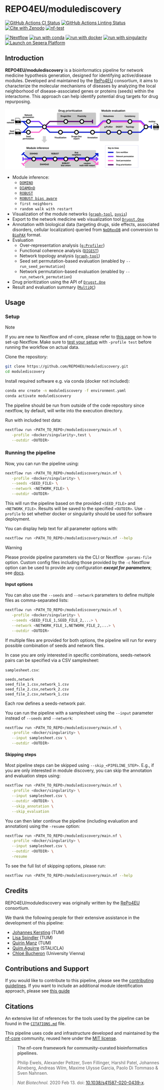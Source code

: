 # REPO4EU/modulediscovery

[![GitHub Actions CI Status](https://github.com/REPO4EU/modulediscovery/actions/workflows/ci.yml/badge.svg)](https://github.com/REPO4EU/modulediscovery/actions/workflows/ci.yml)
[![GitHub Actions Linting Status](https://github.com/REPO4EU/modulediscovery/actions/workflows/linting.yml/badge.svg)](https://github.com/REPO4EU/modulediscovery/actions/workflows/linting.yml)[![Cite with Zenodo](http://img.shields.io/badge/DOI-10.5281/zenodo.XXXXXXX-1073c8?labelColor=000000)](https://doi.org/10.5281/zenodo.XXXXXXX)
[![nf-test](https://img.shields.io/badge/unit_tests-nf--test-337ab7.svg)](https://www.nf-test.com)

[![Nextflow](https://img.shields.io/badge/nextflow%20DSL2-%E2%89%A524.04.2-23aa62.svg)](https://www.nextflow.io/)
[![run with conda](http://img.shields.io/badge/run%20with-conda-3EB049?labelColor=000000&logo=anaconda)](https://docs.conda.io/en/latest/)
[![run with docker](https://img.shields.io/badge/run%20with-docker-0db7ed?labelColor=000000&logo=docker)](https://www.docker.com/)
[![run with singularity](https://img.shields.io/badge/run%20with-singularity-1d355c.svg?labelColor=000000)](https://sylabs.io/docs/)
[![Launch on Seqera Platform](https://img.shields.io/badge/Launch%20%F0%9F%9A%80-Seqera%20Platform-%234256e7)](https://cloud.seqera.io/launch?pipeline=https://github.com/REPO4EU/modulediscovery)

## Introduction

**REPO4EU/modulediscovery** is a bioinformatics pipeline for network medicine hypothesis generation, designed for identifying active/disease modules. Developed and maintained by the [RePo4EU](https://repo4.eu/) consortium, it aims to characterize the molecular mechanisms of diseases by analyzing the local neighborhood of disease-associated genes or proteins (seeds) within the interactome. This approach can help identify potential drug targets for drug repurposing.

![REPO4EU/modulediscovery metro map](docs/images/REPO4EU_modulediscovery_metro_map.png)

- Module inference:
  - [`DOMINO`](https://github.com/Shamir-Lab/DOMINO)
  - [`DIAMOnD`](https://github.com/dinaghiassian/DIAMOnD)
  - [`ROBUST`](https://github.com/bionetslab/robust)
  - [`ROBUST bias aware`](https://github.com/bionetslab/robust_bias_aware)
  - `first neighbors`
  - `random walk with restart`
- Visualization of the module networks ([`graph-tool`](https://graph-tool.skewed.de/), [`pyvis`](https://github.com/WestHealth/pyvis))
- Export to the network medicine web visualization tool [`Drugst.One`](https://drugst.one/)
- Annotation with biological data (targeting drugs, side effects, associated disorders, cellular localization) queried from [`NeDRexDB`](https://nedrex.net/) and conversion to [`BioPAX`](https://www.biopax.org/) format.
- Evaluation
  - Over-representation analysis ([`g:Profiler`](https://cran.r-project.org/web/packages/gprofiler2/index.html))
  - Functional coherence analysis ([`DIGEST`](https://pypi.org/project/biodigest/))
  - Network topology analysis ([`graph-tool`](https://graph-tool.skewed.de/))
  - Seed set permutation-based evaluation (enabled by `--run_seed_permutation`)
  - Network permutation-based evaluation (enabled by `--run_network_permutation`)
- Drug prioritization using the API of [`Drugst.One`](https://drugst.one/)
- Result and evaluation summary ([`MultiQC`](https://seqera.io/multiqc/))

## Usage

### Setup

> [!NOTE]
> If you are new to Nextflow and nf-core, please refer to [this page](https://nf-co.re/docs/usage/installation) on how to set-up Nextflow. Make sure to [test your setup](https://nf-co.re/docs/usage/introduction#how-to-run-a-pipeline) with `-profile test` before running the workflow on actual data.

Clone the repository:

```bash
git clone https://github.com/REPO4EU/modulediscovery.git
cd modulediscovery
```

Install required software e.g. via conda (docker not included):

```bash
conda env create -n modulediscovery -f environment.yaml
conda activate modulediscovery
```

The pipeline should be run from outside of the code repository since nextflow, by default, will write into the execution directory.

Run with included test data:

```bash
nextflow run <PATH_TO_REPO>/modulediscovery/main.nf \
   -profile <docker/singularity>,test \
   --outdir <OUTDIR>
```

### Running the pipeline

Now, you can run the pipeline using:

```bash
nextflow run <PATH_TO_REPO>/modulediscovery/main.nf \
   -profile <docker/singularity> \
   --seeds <SEED_FILE> \
   --network <NETWORK_FILE> \
   --outdir <OUTDIR>
```

This will run the pipeline based on the provided `<SEED_FILE>` and `<NETWORK_FILE>`. Results will be saved to the specified `<OUTDIR>`. Use `-profile` to set whether docker or singularity should be used for software deployment.

You can display help text for all parameter options with:

```bash
nextflow run <PATH_TO_REPO>/modulediscovery/main.nf --help
```

> [!WARNING]
> Please provide pipeline parameters via the CLI or Nextflow `-params-file` option. Custom config files including those provided by the `-c` Nextflow option can be used to provide any configuration _**except for parameters**_; see [docs](https://nf-co.re/docs/usage/getting_started/configuration#custom-configuration-files).

#### Input options

You can also use the `--seeds` and `--network` parameters to define multiple files as comma-separated lists:

```bash
nextflow run <PATH_TO_REPO>/modulediscovery/main.nf \
   -profile <docker/singularity> \
   --seeds <SEED_FILE_1,SEED_FILE_2,...> \
   --network <NETWORK_FILE_1,NETWORK_FILE_2,...> \
   --outdir <OUTDIR>
```

If multiple files are provided for both options, the pipeline will run for every possible combination of seeds and network files.

In case you are only interested in specific combinations, seeds-network pairs can be specified via a CSV samplesheet:

`samplesheet.csv`:

```csv
seeds,network
seed_file_1.csv,network_1.csv
seed_file_2.csv,network_2.csv
seed_file_2.csv,network_1.csv
```

Each row defines a seeds-network pair.

You can run the pipeline with a samplesheet using the `--input` parameter instead of `--seeds` and `--network`:

```bash
nextflow run <PATH_TO_REPO>/modulediscovery/main.nf \
   -profile <docker/singularity> \
   --input samplesheet.csv \
   --outdir <OUTDIR>
```

#### Skipping steps

Most pipeline steps can be skipped using `--skip_<PIPELINE_STEP>`. E.g., if you are only interested in module discovery, you can skip the annotation and evaluation steps using:

```bash
nextflow run <PATH_TO_REPO>/modulediscovery/main.nf \
   -profile <docker/singularity> \
   --input samplesheet.csv \
   --outdir <OUTDIR> \
   --skip_annotation \
   --skip_evaluation
```

You can then later continue the pipeline (including evaluation and annotation) using the `-resume` option:

```bash
nextflow run <PATH_TO_REPO>/modulediscovery/main.nf \
   -profile <docker/singularity> \
   --input samplesheet.csv \
   --outdir <OUTDIR> \
   -resume
```

To see the full list of skipping options, please run:

```bash
nextflow run <PATH_TO_REPO>/modulediscovery/main.nf --help
```

## Credits

REPO4EU/modulediscovery was originally written by the [RePo4EU](https://repo4.eu/) consortium.

We thank the following people for their extensive assistance in the development of this pipeline:

- [Johannes Kersting](https://github.com/JohannesKersting) (TUM)
- [Lisa Spindler](https://github.com/lspindler2509) (TUM)
- [Quirin Manz](https://github.com/quirinmanz) (TUM)
- [Quim Aguirre](https://github.com/quimaguirre) (STALICLA)
- [Chloé Bucheron](https://github.com/ChloeBubu) (University Vienna)

## Contributions and Support

If you would like to contribute to this pipeline, please see the [contributing guidelines](.github/CONTRIBUTING.md).
If you want to include an additional module identification approach, please see [this guide](docs/contributing.md)

## Citations

<!-- TODO nf-core: Add citation for pipeline after first release. Uncomment lines below and update Zenodo doi and badge at the top of this file. -->
<!-- If you use REPO4EU/modulediscovery for your analysis, please cite it using the following doi: [10.5281/zenodo.XXXXXX](https://doi.org/10.5281/zenodo.XXXXXX) -->

<!-- TODO nf-core: Add bibliography of tools and data used in your pipeline -->

An extensive list of references for the tools used by the pipeline can be found in the [`CITATIONS.md`](CITATIONS.md) file.

This pipeline uses code and infrastructure developed and maintained by the [nf-core](https://nf-co.re) community, reused here under the [MIT license](https://github.com/nf-core/tools/blob/main/LICENSE).

> **The nf-core framework for community-curated bioinformatics pipelines.**
>
> Philip Ewels, Alexander Peltzer, Sven Fillinger, Harshil Patel, Johannes Alneberg, Andreas Wilm, Maxime Ulysse Garcia, Paolo Di Tommaso & Sven Nahnsen.
>
> _Nat Biotechnol._ 2020 Feb 13. doi: [10.1038/s41587-020-0439-x](https://dx.doi.org/10.1038/s41587-020-0439-x).
